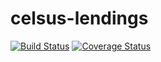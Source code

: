 # celsus-lendings

[![Build Status](https://travis-ci.org/Maev4l/celsus-lendings.svg?branch=master)](https://travis-ci.org/Maev4l/celsus-core)
[![Coverage Status](https://coveralls.io/repos/github/Maev4l/celsus-lendings/badge.svg)](https://coveralls.io/github/Maev4l/celsus-core)
